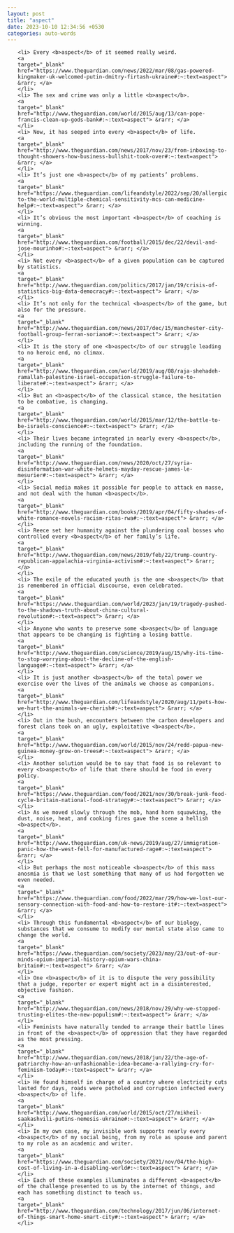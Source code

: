 ```yaml
---
layout: post
title: "aspect"
date: 2023-10-10 12:34:56 +0530
categories: auto-words
---
```

<ol>

    <li> Every <b>aspect</b> of it seemed really weird.
    <a 
    target="_blank" 
    href="https://www.theguardian.com/news/2022/mar/08/gas-powered-kingmaker-uk-welcomed-putin-dmitry-firtash-ukraine#:~:text=aspect"> &rarr; </a>
    </li>
    <li> The sex and crime was only a little <b>aspect</b>.
    <a 
    target="_blank" 
    href="http://www.theguardian.com/world/2015/aug/13/can-pope-francis-clean-up-gods-bank#:~:text=aspect"> &rarr; </a>
    </li>
    <li> Now, it has seeped into every <b>aspect</b> of life.
    <a 
    target="_blank" 
    href="http://www.theguardian.com/news/2017/nov/23/from-inboxing-to-thought-showers-how-business-bullshit-took-over#:~:text=aspect"> &rarr; </a>
    </li>
    <li> It’s just one <b>aspect</b> of my patients’ problems.
    <a 
    target="_blank" 
    href="https://www.theguardian.com/lifeandstyle/2022/sep/20/allergic-to-the-world-multiple-chemical-sensitivity-mcs-can-medicine-help#:~:text=aspect"> &rarr; </a>
    </li>
    <li> It’s obvious the most important <b>aspect</b> of coaching is winning.
    <a 
    target="_blank" 
    href="http://www.theguardian.com/football/2015/dec/22/devil-and-jose-mourinho#:~:text=aspect"> &rarr; </a>
    </li>
    <li> Not every <b>aspect</b> of a given population can be captured by statistics.
    <a 
    target="_blank" 
    href="http://www.theguardian.com/politics/2017/jan/19/crisis-of-statistics-big-data-democracy#:~:text=aspect"> &rarr; </a>
    </li>
    <li> It’s not only for the technical <b>aspect</b> of the game, but also for the pressure.
    <a 
    target="_blank" 
    href="http://www.theguardian.com/news/2017/dec/15/manchester-city-football-group-ferran-soriano#:~:text=aspect"> &rarr; </a>
    </li>
    <li> It is the story of one <b>aspect</b> of our struggle leading to no heroic end, no climax.
    <a 
    target="_blank" 
    href="http://www.theguardian.com/world/2019/aug/08/raja-shehadeh-ramallah-palestine-israel-occupation-struggle-failure-to-liberate#:~:text=aspect"> &rarr; </a>
    </li>
    <li> But an <b>aspect</b> of the classical stance, the hesitation to be combative, is changing.
    <a 
    target="_blank" 
    href="http://www.theguardian.com/world/2015/mar/12/the-battle-to-be-israels-conscience#:~:text=aspect"> &rarr; </a>
    </li>
    <li> Their lives became integrated in nearly every <b>aspect</b>, including the running of the foundation.
    <a 
    target="_blank" 
    href="http://www.theguardian.com/news/2020/oct/27/syria-disinformation-war-white-helmets-mayday-rescue-james-le-mesurier#:~:text=aspect"> &rarr; </a>
    </li>
    <li> Social media makes it possible for people to attack en masse, and not deal with the human <b>aspect</b>.
    <a 
    target="_blank" 
    href="http://www.theguardian.com/books/2019/apr/04/fifty-shades-of-white-romance-novels-racism-ritas-rwa#:~:text=aspect"> &rarr; </a>
    </li>
    <li> Reece set her humanity against the plundering coal bosses who controlled every <b>aspect</b> of her family’s life.
    <a 
    target="_blank" 
    href="http://www.theguardian.com/news/2019/feb/22/trump-country-republican-appalachia-virginia-activism#:~:text=aspect"> &rarr; </a>
    </li>
    <li> The exile of the educated youth is the one <b>aspect</b> that is remembered in official discourse, even celebrated.
    <a 
    target="_blank" 
    href="https://www.theguardian.com/world/2023/jan/19/tragedy-pushed-to-the-shadows-truth-about-china-cultural-revolution#:~:text=aspect"> &rarr; </a>
    </li>
    <li> Anyone who wants to preserve some <b>aspect</b> of language that appears to be changing is fighting a losing battle.
    <a 
    target="_blank" 
    href="http://www.theguardian.com/science/2019/aug/15/why-its-time-to-stop-worrying-about-the-decline-of-the-english-language#:~:text=aspect"> &rarr; </a>
    </li>
    <li> It is just another <b>aspect</b> of the total power we exercise over the lives of the animals we choose as companions.
    <a 
    target="_blank" 
    href="http://www.theguardian.com/lifeandstyle/2020/aug/11/pets-how-we-hurt-the-animals-we-cherish#:~:text=aspect"> &rarr; </a>
    </li>
    <li> Out in the bush, encounters between the carbon developers and forest clans took on an ugly, exploitative <b>aspect</b>.
    <a 
    target="_blank" 
    href="http://www.theguardian.com/world/2015/nov/24/redd-papua-new-guinea-money-grow-on-trees#:~:text=aspect"> &rarr; </a>
    </li>
    <li> Another solution would be to say that food is so relevant to every <b>aspect</b> of life that there should be food in every policy.
    <a 
    target="_blank" 
    href="https://www.theguardian.com/food/2021/nov/30/break-junk-food-cycle-britain-national-food-strategy#:~:text=aspect"> &rarr; </a>
    </li>
    <li> As we moved slowly through the mob, hand horn squawking, the dust, noise, heat, and cooking fires gave the scene a hellish <b>aspect</b>.
    <a 
    target="_blank" 
    href="http://www.theguardian.com/uk-news/2019/aug/27/immigration-panic-how-the-west-fell-for-manufactured-rage#:~:text=aspect"> &rarr; </a>
    </li>
    <li> But perhaps the most noticeable <b>aspect</b> of this mass anosmia is that we lost something that many of us had forgotten we even needed.
    <a 
    target="_blank" 
    href="https://www.theguardian.com/food/2022/mar/29/how-we-lost-our-sensory-connection-with-food-and-how-to-restore-it#:~:text=aspect"> &rarr; </a>
    </li>
    <li> Through this fundamental <b>aspect</b> of our biology, substances that we consume to modify our mental state also came to change the world.
    <a 
    target="_blank" 
    href="https://www.theguardian.com/society/2023/may/23/out-of-our-minds-opium-imperial-history-opium-wars-china-britain#:~:text=aspect"> &rarr; </a>
    </li>
    <li> One <b>aspect</b> of it is to dispute the very possibility that a judge, reporter or expert might act in a disinterested, objective fashion.
    <a 
    target="_blank" 
    href="http://www.theguardian.com/news/2018/nov/29/why-we-stopped-trusting-elites-the-new-populism#:~:text=aspect"> &rarr; </a>
    </li>
    <li> Feminists have naturally tended to arrange their battle lines in front of the <b>aspect</b> of oppression that they have regarded as the most pressing.
    <a 
    target="_blank" 
    href="http://www.theguardian.com/news/2018/jun/22/the-age-of-patriarchy-how-an-unfashionable-idea-became-a-rallying-cry-for-feminism-today#:~:text=aspect"> &rarr; </a>
    </li>
    <li> He found himself in charge of a country where electricity cuts lasted for days, roads were potholed and corruption infected every <b>aspect</b> of life.
    <a 
    target="_blank" 
    href="http://www.theguardian.com/world/2015/oct/27/mikheil-saakashvili-putins-nemesis-ukraine#:~:text=aspect"> &rarr; </a>
    </li>
    <li> In my own case, my invisible work supports nearly every <b>aspect</b> of my social being, from my role as spouse and parent to my role as an academic and writer.
    <a 
    target="_blank" 
    href="https://www.theguardian.com/society/2021/nov/04/the-high-cost-of-living-in-a-disabling-world#:~:text=aspect"> &rarr; </a>
    </li>
    <li> Each of these examples illuminates a different <b>aspect</b> of the challenge presented to us by the internet of things, and each has something distinct to teach us.
    <a 
    target="_blank" 
    href="http://www.theguardian.com/technology/2017/jun/06/internet-of-things-smart-home-smart-city#:~:text=aspect"> &rarr; </a>
    </li>